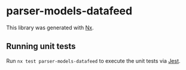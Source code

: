 # parser-models-datafeed

This library was generated with [Nx](https://nx.dev).

## Running unit tests

Run `nx test parser-models-datafeed` to execute the unit tests via [Jest](https://jestjs.io).
